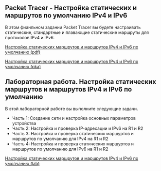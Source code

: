 <!-- 15.6.1 -->
## Packet Tracer - Настройка статических и маршрутов по умолчанию IPv4 и IPv6

В этом фианльном задании Packet Tracer вы будете настраивать статические, стандартные и плавающие статические маршруты для протоколов IPv4 и IPv6.

[Настройка статических маршрутов и маршрутов IPv4 и IPv6 по умолчанию (pdf)](./assets/15.6.1-packet-tracer---configure-ipv4-and-ipv6-static-and-default-routes_ru-RU.pdf)

[Настройка статических маршрутов и маршрутов IPv4 и IPv6 по умолчанию (pka)](./assets/15.6.1-packet-tracer---configure-ipv4-and-ipv6-static-and-default-routes_ru-RU.pka)

<!-- 15.6.2 -->
## Лабораторная работа. Настройка статических маршрутов и маршрутов IPv4 и IPv6 по умолчанию

В этой лабораторной работе вы выполните следующие задачи.
* Часть 1: Создание сети и настройка основных параметров устройства
* Часть 2: Настройка и проверка IP-адресации и IPv6 на R1 и R2
* Часть 3: Настройка и проверка статических маршуртов  и маршрутов  по умолчанию для IPv4 на R1 и R2
* Часть 4: Настройка и проверка статических маршуртов и маршрутов по умолчанию для IPv6 на R1 и R2

[Настройка статических маршрутов и маршрутов IPv4 и IPv6 по умолчанию (lab)](./assets/15.6.2-lab---configure-ipv4-and-ipv6-static-and-default-routes_ru-RU.pdf)